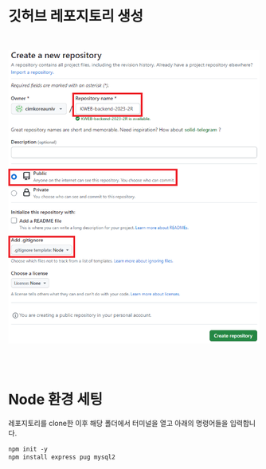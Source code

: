 # 깃허브 레포지토리 생성
<br>

![ex_screenshot](./repo-creation.png)

<br>
<br>

# Node 환경 세팅
레포지토리를 clone한 이후 해당 폴더에서 터미널을 열고 아래의 명령어들을 입력합니다.
```
npm init -y
npm install express pug mysql2
```
